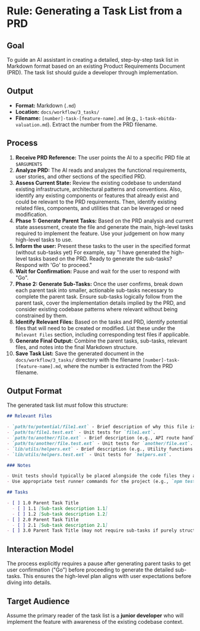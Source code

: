 # Rule: Generating a Task List from a PRD
<!-- Created: 2025-09-02 -->

## Goal

To guide an AI assistant in creating a detailed, step-by-step task list in Markdown format based on an existing Product Requirements Document (PRD). The task list should guide a developer through implementation.

## Output

- **Format:** Markdown (`.md`)
- **Location:** `docs/workflow/3_tasks/`
- **Filename:** `[number]-task-[feature-name].md` (e.g., `1-task-ebitda-valuation.md`). Extract the number from the PRD filename.

## Process

1. **Receive PRD Reference:** The user points the AI to a specific PRD file at `$ARGUMENTS`
2. **Analyze PRD:** The AI reads and analyzes the functional requirements, user stories, and other sections of the specified PRD.
3. **Assess Current State:** Review the existing codebase to understand existing infrastructure, architectural patterns and conventions. Also, identify any existing components or features that already exist and could be relevant to the PRD requirements. Then, identify existing related files, components, and utilities that can be leveraged or need modification.
4. **Phase 1: Generate Parent Tasks:** Based on the PRD analysis and current state assessment, create the file and generate the main, high-level tasks required to implement the feature. Use your judgement on how many high-level tasks to use.
5. **Inform the user:** Present these tasks to the user in the specified format (without sub-tasks yet) For example, say "I have generated the high-level tasks based on the PRD. Ready to generate the sub-tasks? Respond with 'Go' to proceed."
6. **Wait for Confirmation:** Pause and wait for the user to respond with "Go".
7. **Phase 2: Generate Sub-Tasks:** Once the user confirms, break down each parent task into smaller, actionable sub-tasks necessary to complete the parent task. Ensure sub-tasks logically follow from the parent task, cover the implementation details implied by the PRD, and consider existing codebase patterns where relevant without being constrained by them.
8. **Identify Relevant Files:** Based on the tasks and PRD, identify potential files that will need to be created or modified. List these under the `Relevant Files` section, including corresponding test files if applicable.
9. **Generate Final Output:** Combine the parent tasks, sub-tasks, relevant files, and notes into the final Markdown structure.
10. **Save Task List:** Save the generated document in the `docs/workflow/3_tasks/` directory with the filename `[number]-task-[feature-name].md`, where the number is extracted from the PRD filename.

## Output Format

The generated task list *must* follow this structure:

```markdown
## Relevant Files

- `path/to/potential/file1.ext` - Brief description of why this file is relevant (e.g., Contains the main component for this feature).
- `path/to/file1.test.ext` - Unit tests for `file1.ext`.
- `path/to/another/file.ext` - Brief description (e.g., API route handler for data submission).
- `path/to/another/file.test.ext` - Unit tests for `another/file.ext`.
- `lib/utils/helpers.ext` - Brief description (e.g., Utility functions needed for calculations).
- `lib/utils/helpers.test.ext` - Unit tests for `helpers.ext`.

### Notes

- Unit tests should typically be placed alongside the code files they are testing (e.g., `MyComponent.tsx` and `MyComponent.test.tsx` in the same directory).
- Use appropriate test runner commands for the project (e.g., `npm test`, `python -m pytest`, etc.).

## Tasks

- [ ] 1.0 Parent Task Title
  - [ ] 1.1 [Sub-task description 1.1]
  - [ ] 1.2 [Sub-task description 1.2]
- [ ] 2.0 Parent Task Title
  - [ ] 2.1 [Sub-task description 2.1]
- [ ] 3.0 Parent Task Title (may not require sub-tasks if purely structural or configuration)
```

## Interaction Model

The process explicitly requires a pause after generating parent tasks to get user confirmation ("Go") before proceeding to generate the detailed sub-tasks. This ensures the high-level plan aligns with user expectations before diving into details.

## Target Audience

Assume the primary reader of the task list is a **junior developer** who will implement the feature with awareness of the existing codebase context.